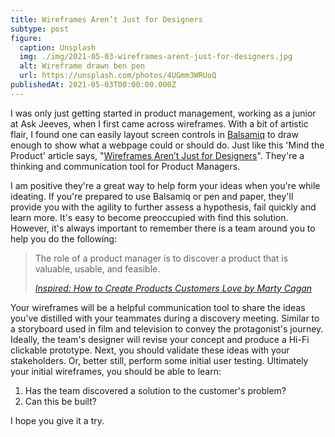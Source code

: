 ```yaml
---
title: Wireframes Aren’t Just for Designers
subtype: post
figure:
  caption: Unsplash
  img: ./img/2021-05-03-wireframes-arent-just-for-designers.jpg
  alt: Wireframe drawn ben pen
  url: https://unsplash.com/photos/4UGmm3WRUoQ
publishedAt: 2021-05-03T00:00:00.000Z
---
```

I was only just getting started in product management, working as a junior at Ask Jeeves, when I first came across wireframes. With a bit of artistic flair, I found one can easily layout screen controls in [Balsamiq](https://balsamiq.com/) to draw enough to show what a webpage could or should do. Just like this 'Mind the Product' article says, "[Wireframes Aren’t Just for Designers](https://www.mindtheproduct.com/wireframes-arent-just-for-designers/)". They're a thinking and communication tool for Product Managers.

I am positive they're a great way to help form your ideas when you're while ideating. If you're prepared to use Balsamiq or pen and paper, they'll provide you with the agility to further assess a hypothesis, fail quickly and learn more. It's easy to become preoccupied with find this solution. However, it's always important to remember there is a team around you to help you do the following:

> The role of a product manager is to discover a product that is valuable, usable, and feasible.
>
> <cite>[Inspired: How to Create Products Customers Love by Marty Cagan](https://www.amazon.co.uk/gp/product/0981690408/)</cite>

Your wireframes will be a helpful communication tool to share the ideas you've distilled with your teammates during a discovery meeting. Similar to a storyboard used in film and television to convey the protagonist's journey. Ideally, the team's designer will revise your concept and produce a Hi-Fi clickable prototype. Next, you should validate these ideas with your stakeholders. Or, better still, perform some initial user testing. Ultimately your initial wireframes, you should be able to learn:

1. Has the team discovered a solution to the customer's problem?
2. Can this be built?

I hope you give it a try.
